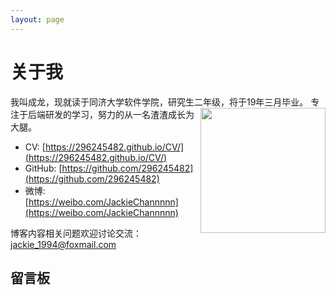 ```yaml
---
layout: page
---
```


# 关于我
我叫成龙，现就读于同济大学软件学院，研究生二年级，将于19年三月毕业。
<img src = "https://i.loli.net/2018/04/24/5adf2da969cc0.jpeg" align = "right" width = "200">
专注于后端研发的学习，努力的从一名渣渣成长为大腿。

* CV: [https://296245482.github.io/CV/](https://296245482.github.io/CV/)
* GitHub:  [https://github.com/296245482](https://github.com/296245482)
* 微博: [https://weibo.com/JackieChannnnn](https://weibo.com/JackieChannnnn)

博客内容相关问题欢迎讨论交流：jackie_1994@foxmail.com

## 留言板